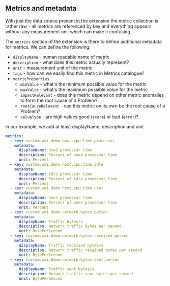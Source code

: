 ## Metrics and metadata

With just the data source present in the extension the metric collection is rather raw - all metrics are referenced by key and everything appears without any measurement unit which can make it confusing.

The `metrics` section of the extension is there to define additional metadata for metrics. We can define the following:
* `displayName` - human readable name of metric
* `description` - what does this metric actually represent?
* `unit` - measurement unit of the metric
* `tags` - how can we easily find this metric in Metrics catalogue?
* `metricProperties`
  * `minValue` - what's the minimum possible value for the metric
  * `maxValue` - what's the maximum possible value for the metric
  * `impactRelevant` - does this metric depend on other metric anomalies to form the root cause of a Problem?
  * `rootCauseRelevant` - can this metric on its own be the root cause of a Problem?
  * `valueType` - are high values good (`score`) or bad (`error`)?

In our example, we add at least displayName, description and unit

```yaml
metrics:
  - key: custom.wmi.demo.host.cpu.time.processor
    metadata:
      displayName: Used processor time
      description: Percent of used processor time
      unit: Percent
  - key: custom.wmi.demo.host.cpu.time.idle
    metadata:
      displayName: Idle processor time
      description: Percent of idle processor time
      unit: Percent
  - key: custom.wmi.demo.host.cpu.time.user
    metadata:
      displayName: User processor time
      description: Percent of user processor time
      unit: Percent
  - key: custom.wmi.demo.network.bytes.persec
    metadata:
      displayName: Traffic bytes/s
      description: Network traffic bytes per second
      unit: BytePerSecond
  - key: custom.wmi.demo.network.bytes.received.persec
    metadata:
      displayName: Traffic received bytes/s
      description: Network traffic received bytes per second
      unit: BytePerSecond
  - key: custom.wmi.demo.network.bytes.sent.persec
    metadata:
      displayName: Traffic sent bytes/s
      description: Network traffic sent bytes per second
      unit: BytePerSecond
```
